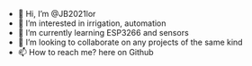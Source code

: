 - 👋 Hi, I’m @JB2021lor
- 👀 I’m interested in irrigation, automation
- 🌱 I’m currently learning ESP3266 and sensors
- 💞️ I’m looking to collaborate on any projects of the same kind
- 📫 How to reach me? here on Github

<!---
JB2021lor/JB2021lor is a ✨ special ✨ repository because its `README.md` (this file) appears on your GitHub profile.
You can click the Preview link to take a look at your changes.
--->

